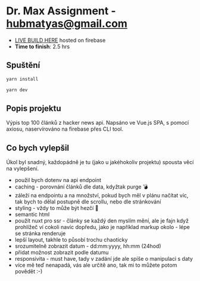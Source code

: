 # Dr. Max Assignment - hubmatyas@gmail.com

- [LIVE BUILD HERE](https://hubma-drmax-assignment.web.app) hosted on firebase
- **Time to finish**: 2.5 hrs

## Spuštění

```sh
yarn install
```

```sh
yarn dev
```

## Popis projektu

Výpis top 100 článků z hacker news api. Napsáno ve Vue.js SPA, s pomocí axiosu, naservírováno na firebase přes CLI tool.

## Co bych vylepšil

Úkol byl snadný, každopádně je tu (jako u jakéhokoliv projektu) spousta věcí na vylepšení.

- použil bych dotenv na api endpoint
- caching - porovnání článků dle data, kdyžtak purge 💣
- záleží na endpointu a na množství, pokud bych měl v plánu načítat víc, tak bych to dělal postupně dle scrollu, nebo dle stránkování
- styling - vždy to může být hezčí 🤠
- semantic html
- použít nuxt pro ssr - články se každý den myslím mění, ale je fajn když prohlížeč ví cokoli navíc dopředu, jako je například markup okolo - lépe se stránka renderuje
- lepší layout, takhle to působí trochu chaoticky
- srozumitelně zobrazit datum - dd:mm:yyyy, hh:mm (24hod)
- přidat možnost zobrazit podle datumu
- responsivita - must have, tady v zadání jde ale spíše o manipulaci s daty
- více mě teď nenapadá, vás ale určitě ano, tak mi to můžete potom povědět :-)
